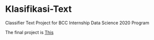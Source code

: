 # Klasifikasi-Text
Classifier Text Project for BCC Internship Data Science 2020 Program

The final project is <a href="https://github.com/AndyAlyf/Klasifikasi-Text/blob/master/classifierProject_betaPresented.ipynb">This</a>
